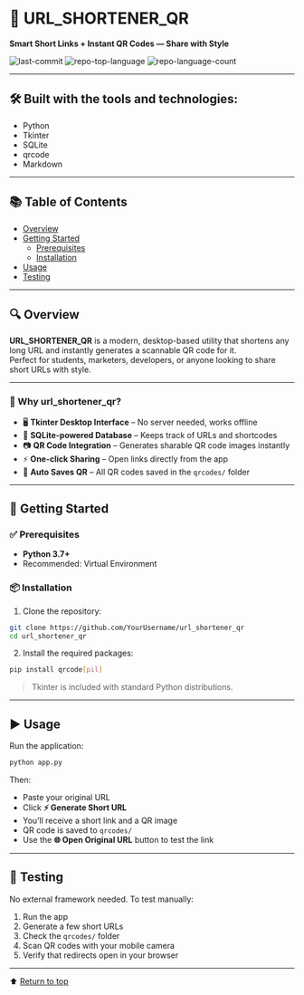 # 🔗 URL_SHORTENER_QR

**Smart Short Links + Instant QR Codes — Share with Style**

![last-commit](https://img.shields.io/github/last-commit/YourUsername/url_shortener_qr)
![repo-top-language](https://img.shields.io/github/languages/top/YourUsername/url_shortener_qr)
![repo-language-count](https://img.shields.io/github/languages/count/YourUsername/url_shortener_qr)

---

## 🛠️ Built with the tools and technologies:

- Python  
- Tkinter  
- SQLite  
- qrcode  
- Markdown  

---

## 📚 Table of Contents

- [Overview](#overview)  
- [Getting Started](#getting-started)  
  - [Prerequisites](#prerequisites)  
  - [Installation](#installation)  
- [Usage](#usage)  
- [Testing](#testing)  

---

## 🔍 Overview

**URL_SHORTENER_QR** is a modern, desktop-based utility that shortens any long URL and instantly generates a scannable QR code for it.  
Perfect for students, marketers, developers, or anyone looking to share short URLs with style.

---

### 🚀 Why url_shortener_qr?

- 🖥️ **Tkinter Desktop Interface** – No server needed, works offline  
- 🔐 **SQLite-powered Database** – Keeps track of URLs and shortcodes  
- 📷 **QR Code Integration** – Generates sharable QR code images instantly  
- ⚡ **One-click Sharing** – Open links directly from the app  
- 💾 **Auto Saves QR** – All QR codes saved in the `qrcodes/` folder  

---

## 🧰 Getting Started

### ✅ Prerequisites

- **Python 3.7+**
- Recommended: Virtual Environment

### 📦 Installation

1. Clone the repository:

```bash
git clone https://github.com/YourUsername/url_shortener_qr
cd url_shortener_qr
```

2. Install the required packages:

```bash
pip install qrcode[pil]
```

> Tkinter is included with standard Python distributions.

---

## ▶️ Usage

Run the application:

```bash
python app.py
```

Then:

- Paste your original URL  
- Click **⚡ Generate Short URL**  
- You’ll receive a short link and a QR image  
- QR code is saved to `qrcodes/`  
- Use the **🌐 Open Original URL** button to test the link  

---

## 🧪 Testing

No external framework needed. To test manually:

1. Run the app  
2. Generate a few short URLs  
3. Check the `qrcodes/` folder  
4. Scan QR codes with your mobile camera  
5. Verify that redirects open in your browser

---

⬆ [Return to top](#url_shortener_qr)
